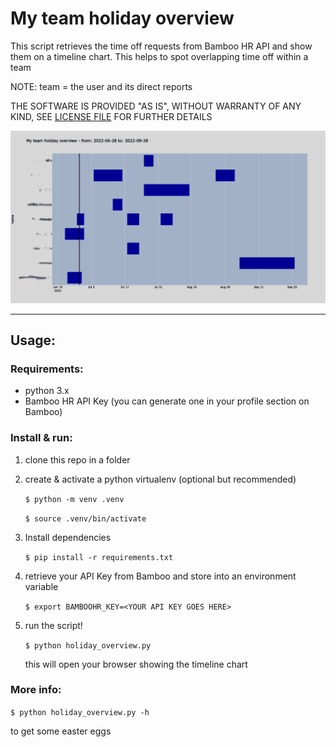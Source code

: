 # My team holiday overview
This script retrieves the time off requests from Bamboo HR API and show them on a timeline chart.
This helps to spot overlapping time off within a team

NOTE: team = the user and its direct reports

THE SOFTWARE IS PROVIDED "AS IS", WITHOUT WARRANTY OF ANY KIND, SEE [LICENSE FILE](./LICENSE) FOR FURTHER DETAILS

![Example](./example.png)

---
## Usage:
### Requirements:
- python 3.x
- Bamboo HR API Key (you can generate one in your profile section on Bamboo)

### Install & run:
1. clone this repo in a folder
2. create & activate a python virtualenv (optional but recommended)

    ```$ python -m venv .venv```

    ```$ source .venv/bin/activate``` 

3. Install dependencies

    ```$ pip install -r requirements.txt```

4. retrieve your API Key from Bamboo and store into an environment variable

    ```$ export BAMBOOHR_KEY=<YOUR API KEY GOES HERE>```

5. run the script!

    ```$ python holiday_overview.py```

    this will open your browser showing the timeline chart

### More info:
```$ python holiday_overview.py -h```

to get some easter eggs